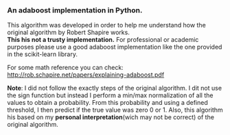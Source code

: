 ### An adaboost implementation in Python.

This algorithm was developed in order to help me understand 
how the original algorithm by Robert Shapire works.
<br>
**This his not a trusty implementation.**
For professional or academic purposes
please use a good adaboost implementation like the one provided in the scikit-learn library.

For some math reference you can check:
http://rob.schapire.net/papers/explaining-adaboost.pdf

**Note**: I did not follow the exactly steps of the original algorithm.
I dit not use the sign function but instead I perform a min/max normalization of all the values to obtain a probability. 
From this probability and using a defined threshold, I then predict if the true value was zero 0 or 1. 
Also, this algorithm his based on my **personal interpretation**(wich may not
be correct) of the original algorithm.

